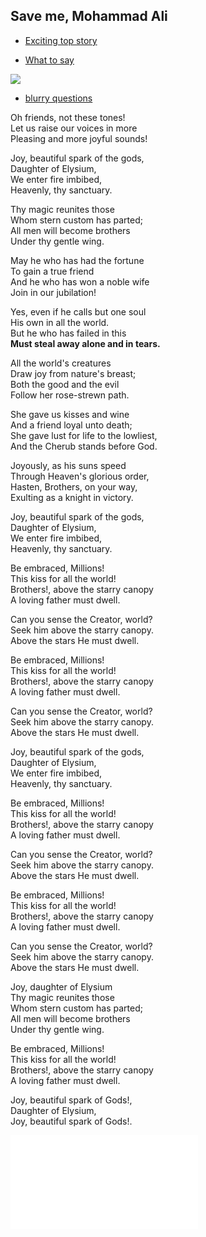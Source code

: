 ## Save me, Mohammad Ali

* [Exciting top story](dtm_cop_lies.html)

* [What to say](tweet.html)

![](img/kvv.gif)

* [blurry questions](bl.html)

Oh friends, not these tones!  
Let us raise our voices in more  
Pleasing and more joyful sounds!

Joy, beautiful spark of the gods,  
Daughter of Elysium,  
We enter fire imbibed,  
Heavenly, thy sanctuary.  

Thy magic reunites those  
Whom stern custom has parted;  
All men will become brothers  
Under thy gentle wing.  

May he who has had the fortune  
To gain a true friend  
And he who has won a noble wife  
Join in our jubilation!  

Yes, even if he calls but one soul  
His own in all the world.  
But he who has failed in this  
**Must steal away alone and in tears.**  

All the world's creatures  
Draw joy from nature's breast;  
Both the good and the evil  
Follow her rose-strewn path.  

She gave us kisses and wine  
And a friend loyal unto death;  
She gave lust for life to the lowliest,  
And the Cherub stands before God.  

Joyously, as his suns speed  
Through Heaven's glorious order,  
Hasten, Brothers, on your way,  
Exulting as a knight in victory.

Joy, beautiful spark of the gods,  
Daughter of Elysium,  
We enter fire imbibed,  
Heavenly, thy sanctuary.

Be embraced, Millions!  
This kiss for all the world!  
Brothers!, above the starry canopy  
A loving father must dwell.

Can you sense the Creator, world?  
Seek him above the starry canopy.  
Above the stars He must dwell.

Be embraced, Millions!  
This kiss for all the world!  
Brothers!, above the starry canopy  
A loving father must dwell.

Can you sense the Creator, world?  
Seek him above the starry canopy.  
Above the stars He must dwell.

Joy, beautiful spark of the gods,  
Daughter of Elysium,  
We enter fire imbibed,  
Heavenly, thy sanctuary.

Be embraced, Millions!  
This kiss for all the world!  
Brothers!, above the starry canopy  
A loving father must dwell.

Can you sense the Creator, world?  
Seek him above the starry canopy.  
Above the stars He must dwell.

Be embraced, Millions!  
This kiss for all the world!  
Brothers!, above the starry canopy  
A loving father must dwell.

Can you sense the Creator, world?  
Seek him above the starry canopy.  
Above the stars He must dwell.

Joy, daughter of Elysium  
Thy magic reunites those  
Whom stern custom has parted;  
All men will become brothers  
Under thy gentle wing.

Be embraced, Millions!  
This kiss for all the world!  
Brothers!, above the starry canopy  
A loving father must dwell.

Joy, beautiful spark of Gods!,  
Daughter of Elysium,  
Joy, beautiful spark of Gods!.

![Really Dreamy](animateS2.html)


